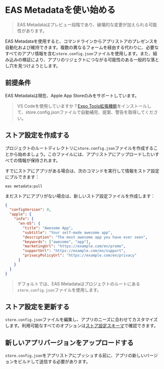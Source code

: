# EAS Metadataを使い始める

> EAS Metadataはプレビュー段階であり、破壊的な変更が加えられる可能性があります。

EAS Metadataを使用すると、コマンドラインからアプリストアのプレゼンスを自動化および維持できます。複数の異なるフォームを経由する代わりに、必要なすべてのアプリ情報を含む`store.config.json`ファイルを使用します。また、組み込みの検証により、アプリのリジェクトにつながる可能性のある一般的な落とし穴を見つけようとします。

## 前提条件

EAS Metadataは現在、Apple App Storeのみをサポートしています。

> VS Codeを使用していますか？[Expo Tools拡張機能](https://github.com/expo/vscode-expo#readme)をインストールして、store.config.jsonファイルで自動補完、提案、警告を取得してください。

## ストア設定を作成する

プロジェクトのルートディレクトリに`store.config.json`ファイルを作成することから始めましょう。このファイルには、アプリストアにアップロードしたいすべての情報が保持されます。

すでにストアにアプリがある場合は、次のコマンドを実行して情報をストア設定にプルできます：

```
eas metadata:pull
```

まだストアにアプリがない場合は、新しいストア設定ファイルを作成します：

```json
{
  "configVersion": 0,
  "apple": {
    "info": {
      "en-US": {
        "title": "Awesome App",
        "subtitle": "Your self-made awesome app",
        "description": "The most awesome app you have ever seen",
        "keywords": ["awesome", "app"],
        "marketingUrl": "https://example.com/en/promo",
        "supportUrl": "https://example.com/en/support",
        "privacyPolicyUrl": "https://example.com/en/privacy"
      }
    }
  }
}
```

> デフォルトでは、EAS Metadataはプロジェクトのルートにある`store.config.json`ファイルを使用します。

## ストア設定を更新する

`store.config.json`ファイルを編集し、アプリのニーズに合わせてカスタマイズします。利用可能なすべてのオプションは[ストア設定スキーマ](/eas/metadata/schema)で確認できます。

## 新しいアプリバージョンをアップロードする

`store.config.json`をアプリストアにプッシュする前に、アプリの新しいバージョンをビルドして送信する必要があります。
